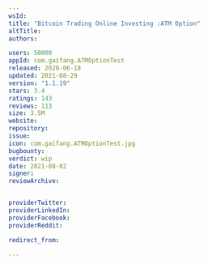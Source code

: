 ```yaml
---
wsId: 
title: "Bitcoin Trading Online Investing :ATM Option"
altTitle: 
authors:

users: 50000
appId: com.gaifang.ATMOptionTest
released: 2020-06-18
updated: 2021-08-29
version: "1.1.19"
stars: 3.4
ratings: 143
reviews: 113
size: 3.5M
website: 
repository: 
issue: 
icon: com.gaifang.ATMOptionTest.jpg
bugbounty: 
verdict: wip
date: 2021-08-02
signer: 
reviewArchive:


providerTwitter: 
providerLinkedIn: 
providerFacebook: 
providerReddit: 

redirect_from:

---
```



